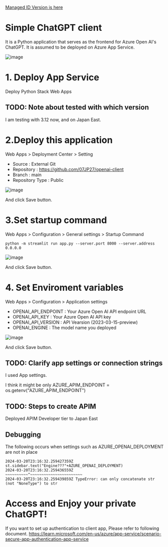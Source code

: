 [Managed ID Version is here](https://github.com/07JP27/openai-client/tree/managed-id)

# Simple ChatGPT client
It is a Python application that serves as the frontend for Azure Open AI's ChatGPT.
It is assumed to be deployed on Azure App Service.

![image](https://github.com/07JP27/openai-client/assets/11060273/39fe32fd-3046-431a-8d39-36d64130faa8)

# 1. Deploy App Service
Deploy Python Stack Web Apps

## TODO: Note about tested with which version
I am testing with 3.12 now, and on Japan East.

# 2.Deploy this application
Web Apps > Deployment Center > Setting
- Source : External Git
- Repository : https://github.com/07JP27/openai-client
- Branch : main
- Repository Type : Public

![image](https://github.com/07JP27/openai-client/assets/11060273/ddb1893c-6384-47a2-bf17-ebe7b90e2139)

And click Save button.

# 3.Set startup command
Web Apps > Configuration > General settings > Startup Command

```
python -m streamlit run app.py --server.port 8000 --server.address 0.0.0.0
```

![image](https://github.com/07JP27/openai-client/assets/11060273/32fe52a8-15d6-40e2-80ea-10dae3e6457b)

And click Save button.

# 4. Set Enviroment variables
Web Apps > Configuration > Application settings

- OPENAI_API_ENDPOINT : Your Azure Open AI API endpoint URL
- OPENAI_API_KEY : Your Azure Open AI API key
- OPENAI_API_VERSION : API Vearsion (2023-03-15-preview)
- OPENAI_ENGINE : The model name you deployed

![image](https://github.com/07JP27/openai-client/assets/11060273/a34ffd2d-f044-4202-be09-fe04ad6f7c79)

And click Save button.

## TODO: Clarify app settings or connection strings
I used App settings.

I think it might be only
AZURE_APIM_ENDPOINT = os.getenv("AZURE_APIM_ENDPOINT")

## TODO: Steps to create APIM
Deployed APIM Developer tier to Japan East

## Debugging

The following occurs when settings such as AZURE_OPENAI_DEPLOYMENT are not in place
```
2024-03-20T23:16:32.259427359Z     st.sidebar.text("Engine???"+AZURE_OPENAI_DEPLOYMENT)
2024-03-20T23:16:32.259436559Z                     ~~~~~~~~~~^~~~~~~~~~~~~~~~~~~~~~~~
2024-03-20T23:16:32.259439859Z TypeError: can only concatenate str (not "NoneType") to str
```


# Access and Enjoy your private ChatGPT!
If you want to set up authentication to client app, Please refer to following document.
https://learn.microsoft.com/en-us/azure/app-service/scenario-secure-app-authentication-app-service
